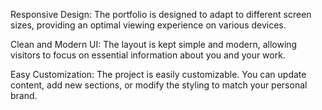 Responsive Design: The portfolio is designed to adapt to different screen sizes, providing an optimal viewing experience on various devices.

Clean and Modern UI: The layout is kept simple and modern, allowing visitors to focus on essential information about you and your work.

Easy Customization: The project is easily customizable. You can update content, add new sections, or modify the styling to match your personal brand.
